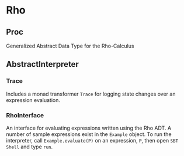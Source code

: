 # Rho

## Proc

Generalized Abstract Data Type for the Rho-Calculus

## AbstractInterpreter

### Trace
Includes a monad transformer `Trace` for logging state changes over an expression evaluation.

### RhoInterface
An interface for evaluating expressions written using the Rho ADT. A number of sample expressions exist in the `Example` object. To run the interpreter, call `Example.evaluate(P)` on an expression, `P`, then open `SBT Shell` and type `run`.

